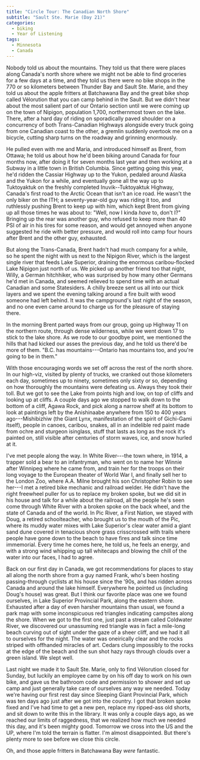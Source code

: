 ```yaml
---
title: "Circle Tour: The Canadian North Shore"
subtitle: "Sault Ste. Marie (Day 21)"
categories:
  - biking
  - Year of Listening
tags:
  - Minnesota
  - Canada
---
```


Nobody told us about the mountains. They told us that there were places along Canada's north shore where we might not be able to find groceries for a few days at a time, and they told us there were no bike shops in the 770 or so kilometers between Thunder Bay and Sault Ste. Marie, and they told us about the apple fritters at Batchawana Bay and the great bike shop called Vélorution that you can camp behind in the Sault. But we didn't hear about the most salient part of our Ontario section until we were coming up on the town of Nipigon, population 1,700, northernmost town on the lake. There, after a hard day of riding on sporadically paved shoulder on a concurrency of both Trans-Canadian Highways alongside every truck going from one Canadian coast to the other, a gremlin suddenly overtook me on a bicycle, cutting sharp turns on the roadway and grinning enormously.

He pulled even with me and Maria, and introduced himself as Brent, from Ottawa; he told us about how he'd been biking around Canada for four months now, after doing it for seven months last year and then working at a Subway in a little town in British Columbia. Since getting going this year, he'd ridden the Cassiar Highway up to the Yukon, pedaled around Alaska and the Yukon for a while, and eventually gone all the way up to Tuktoyaktuk on the freshly completed Inuvik--Tuktoyaktuk Highway, Canada's first road to the Arctic Ocean that isn't an ice road. He wasn't the only biker on the ITH; a seventy-year-old guy was riding it too, and ruthlessly pushing Brent to keep up with him, which kept Brent from giving up all those times he was about to: "Well, now I kinda *have* to, don't I?" Bringing up the rear was another guy, who refused to keep more than 40 PSI of air in his tires for some reason, and would get annoyed when anyone suggested he ride with better pressure, and would roll into camp four hours after Brent and the other guy, exhausted. 

But along the Trans-Canada, Brent hadn't had much company for a while, so he spent the night with us next to the Nipigon River, which is the largest single river that feeds Lake Superior, draining the enormous caribou-flocked Lake Nipigon just north of us. We picked up another friend too that night, Willy, a German hitchhiker, who was surprised by how many other Germans he'd met in Canada, and seemed relieved to spend time with an actual Canadian and some Statesiders. A chilly breeze sent us all into our thick layers and we spent the evening talking around a fire built with wood someone had left behind. It was the campground's last night of the season, and no one even came around to charge us for the pleasure of staying there.

In the morning Brent parted ways from our group, going up Highway 11 on the northern route, through dense wilderness, while we went down 17 to stick to the lake shore. As we rode to our goodbye point, we mentioned the hills that had kicked our asses the previous day, and he told us there'd be more of them. "B.C. has mountains---Ontario has mountains too, and you're going to be in them."

With those encouraging words we set off across the rest of the north shore. In our high-viz, visited by plenty of trucks, we cranked out those kilometers each day, sometimes up to ninety, sometimes only sixty or so, depending on how thoroughly the mountains were defeating us. Always they took their toll. But we got to see the Lake from points high and low, on top of cliffs and looking up at cliffs. A couple days ago we stopped to walk down to the bottom of a cliff, Agawa Rock, and pick along a narrow shelf at its bottom to look at paintings left by the Anishinaabe anywhere from 150 to 400 years ago---Mishibizhiw (the Giant Lynx, manifestation of the spirit of Gichi-Gami itself), people in canoes, caribou, snakes, all in an indelible red paint made from ochre and sturgeon isinglass, stuff that lasts as long as the rock it's painted on, still visible after centuries of storm waves, ice, and snow hurled at it.

I've met people along the way. In White River---the town where, in 1914, a trapper sold a bear to an infantryman, who went on to name her Winnie after Winnipeg where he came from, and train her for the troops on their long voyage to the European theater of World War I, and finally sell her to the London Zoo, where A.A. Milne brought his son Christopher Robin to see her---I met a retired bike mechanic and railroad welder. He didn't have the right freewheel puller for us to replace my broken spoke, but we did sit in his house and talk for a while about the railroad, all the people he's seen come through White River with a broken spoke on the back wheel, and the state of Canada and of the world. In Pic River, a First Nation, we stayed with Doug, a retired schoolteacher, who brought us to the mouth of the Pic, where its muddy water mixes with Lake Superior's clear water amid a giant sand dune covered in tenacious shore grass crisscrossed with trails where people have gone down to the beach to have fires and talk since time immemorial. Every time he comes here, he told us, he feels an energy, and with a strong wind whipping up tall whitecaps and blowing the chill of the water into our faces, I had to agree.

Back on our first day in Canada, we got recommendations for places to stay all along the north shore from a guy named Frank, who's been hosting passing-through cyclists at his house since the ’90s, and has ridden across Canada and around the lake himself. Everywhere he pointed us (including Doug's house) was great. But I think our favorite place was one we found ourselves, in Lake Superior Provincial Park, along the eastern shore. Exhausted after a day of even harsher mountains than usual, we found a park map with some inconspicuous red triangles indicating campsites along the shore. When we got to the first one, just past a stream called Coldwater River, we discovered our unassuming red triangle was in fact a mile-long beach curving out of sight under the gaze of a sheer cliff, and we had it all to ourselves for the night. The water was oneirically clear and the rocks striped with offhanded miracles of art. Cedars clung impossibly to the rocks at the edge of the beach and the sun shot hazy rays through clouds over a green island. We slept well.

Last night we made it to Sault Ste. Marie, only to find Vélorution closed for Sunday, but luckily an employee came by on his off day to work on his own bike, and gave us the bathroom code and permission to shower and set up camp and just generally take care of ourselves any way we needed. Today we're having our first rest day since Sleeping Giant Provincial Park, which was ten days ago just after we got into the country. I got that broken spoke fixed and I've had time to get a new pen, replace my ripped-ass old shorts, and sit down to write this in the library. It was only a couple days ago, as we reached our limits of raggedness, that we realized how much we needed this day, and it's been mighty good. Tomorrow we cross into the US and the UP, where I'm told the terrain is flatter. I'm almost disappointed. But there's plenty more to see before we close this circle.

Oh, and those apple fritters in Batchawana Bay *were* fantastic.
